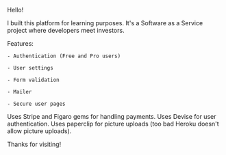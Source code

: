 Hello!

I built this platform for learning purposes. It's a Software as a Service project where developers meet investors. 

Features: 

    - Authentication (Free and Pro users)
    
    - User settings
    
    - Form validation
    
    - Mailer
    
    - Secure user pages
    

Uses Stripe and Figaro gems for handling payments. 
Uses Devise for user authentication. 
Uses paperclip for picture uploads (too bad Heroku doesn't allow picture uploads).

Thanks for visiting! 
